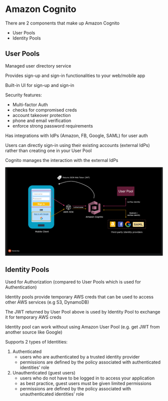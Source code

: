 # Amazon Cognito

There are 2 components that make up Amazon Cognito
- User Pools
- Identity Pools


## User Pools

Managed user directory service

Provides sign-up and sign-in functionalities to your web/mobile app

Built-in UI for sign-up and sign-in

Security features:
- Multi-factor Auth
- checks for compromised creds
- account takeover protection
- phone and email verification
- enforce strong password requirements

Has integrations with IdPs (Amazon, FB, Google, SAML) for user auth

Users can directly sign-in using their existing accounts (external IdPs) rather than creating one in your User Pool

Cognito manages the interaction with the external IdPs

![0233fe0a98432ed490174e1a85d041a7.png](../../images/0233fe0a98432ed490174e1a85d041a7.png)


## Identity Pools

Used for Authorization (compared to User Pools which is used for Authentication)

Identity pools provide temporary AWS creds that can be used to access other AWS services (e.g S3, DynamoDB)

The JWT returned by User Pool above is used by Identity Pool to exchange it for temporary AWS creds

Identity pool can work without using Amazon User Pool (e.g. get JWT from another source like Google)

Supports 2 types of Identities:
1. Authenticated
    - users who are authenticated by a trusted identity provider
    - permissions are defined by the policy associated with authenticated identities' role
2. Unauthenticated (guest users)
    - users who do not have to be logged in to access your application
    - as best practice, guest users must be given limited permissions
    - permissions are defined by the policy associated with unauthenticated identities' role